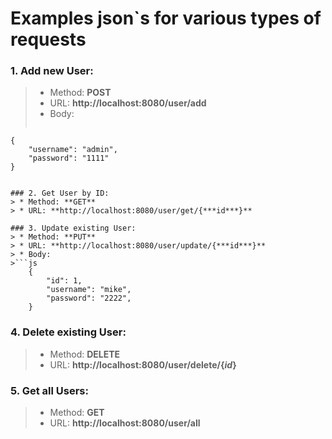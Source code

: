 Examples json`s for various types of requests
=====================
### 1. Add new User:
> * Method: **POST**
> * URL: **http://localhost:8080/user/add**
> * Body:
>```js
    {
        "username": "admin",
        "password": "1111"
    }
```

### 2. Get User by ID:
> * Method: **GET**
> * URL: **http://localhost:8080/user/get/{***id***}**

### 3. Update existing User:
> * Method: **PUT**
> * URL: **http://localhost:8080/user/update/{***id***}**
> * Body:
>```js
    {
        "id": 1,
        "username": "mike",
        "password": "2222",
    }
```

### 4. Delete existing User:
> * Method: **DELETE**
> * URL: **http://localhost:8080/user/delete/{***id***}**

### 5. Get all Users:
> * Method: **GET**
> * URL: **http://localhost:8080/user/all**
